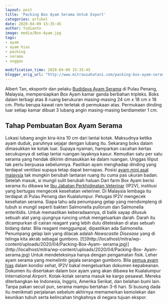 ```yaml
---
layout: post
title: 'Packing Box Ayam Serama Untuk Export'
categories: artikel
date: 2020-04-09 15:35:45
author: Yudianto
image: media/Box-Ayam.jpg
tags:
- ayam
- ayam hias
- packing
- serama
- unggas

modification_time: 2020-04-09 15:35:45
blogger_orig_url: "http://www.mitrausahatani.com/packing-box-ayam-serama-untuk-export.html"
---
```


Albert Tan, eksportir dan pelaku [Budidaya Ayam
Serama](https://www.mitrausahatani.com/prospek-bisnis-menjanjikan-budidaya.html) di
Pulau Penang, Malaysia, mempersiapkan Box Ayam kamar ganda berbahan tripleks.
Boks dalam terbagi atas 8 ruang berukuran masing-masing 24 cm x 18 cm x 18 cm.
Pintu berupa kawat ram terletak di permukaan atas. Permukaan dinding luar
setiap kamar dibuat 3 lubang angin masing-masing berdiameter 1 cm.

## Tahap Pembuatan Box Ayam Serama

Lokasi lubang angin kira-kira 10 cm dari lantai kotak. Maksudnya ketika ayam
duduk, paruhnya sejajar dengan lubang itu. Sekarang boks dalam dimasukkan ke
kotak luar. Supaya nyaman, hamparkan cacahan kertas secukupnya di setiap
lantai ruangan layaknya kasur. Kemudian satu per satu serama yang hendak
dikirim dimasukkan ke dalam ruangan. Unggas liliput tak perlu berpuasa
sebelumnya. Pastikan ayam menghadap dinding yang terdapat ventilasi supaya
tetap dapat bernapas. Posisi [ayam mini asal
malaysia](https://www.mitrausahatani.com/sejarah-penamaan-ayam-hias-serama-asal.html)
tak mungkin berubah lantaran ruang itu cuma pas ukuran badan. Setelah masuk,
si mungil sulit berubah haluan Dari farm Box Ayam berisi serama itu dibawa ke
[Ibu Jabatan Perkhidmatan Veterinar](https://www.dvs.gov.my/) (IP2V),
institusi yang bertugas mengecek kesehatan veteriner. Di Malaysia lembaga itu
terdapat di Pulau Penang dan Kualalumpur. Petugas IP2V mengecek kesehatan
serama. Siapa tahu ada penumpang gelap yang mendompleng di tubuh si mungil
seperti bakteri Salmonella pullorum dan Salmonella enteritidis. Untuk
memastikan keberadaannya, di balik sayap ditusuk sebuah alat yang ujungnya
runcing untuk mengeluarkan darah. Darah itu dicampurkan di cairan reagant yang
lebih dulu diteteskan di atas sebuah bidang datar. Bila reagant menggumpal,
dipastikan ada Salmonella. Penumpang gelap lain yang dilacak adalah
_Newscastle Disesase_ yang di telinga kita akrab sebagai gumboro.
[![](http://localhost/mitra/wp-content/uploads/2020/04/Packing-Box-Ayam-
serama.jpg)](http://localhost/mitra/wp-content/uploads/2020/04/Packing-Box-
Ayam-serama.jpg) Untuk mendeteksinya hanya dengan pengamatan fisik. Leher ayam
serama yang memelintir gejala serangan gumboro. Bila [semua ayam
hias](https://www.mitrausahatani.com/topik/ayam-hias) dalam kondisi sehat, IP2V bakal
mengeluarkan dokumen kepabeanan. Dokumen itu disertakan dalam box ayam yang
akan dibawa ke Kualalumpur International Airport. Kotak-kotak serama masuk ke
kargo pesawat. Mereka diterbangkan ke Indonesia, Inggris, Amerika Serikat, dan
belahan bumi lain. Tanpa pakan secuil pun, serama mampu bertahan 3-6 hari. Si
busung dada itu menikmati perjalanan sebelum akhirnya memamerkan kemolekan dan
keunikan tubuh serta kelincahan tingkahnya di negara tujuan ekspor.  


